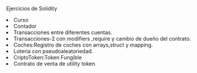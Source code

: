 Ejercicios de Solidity
<li>Curso</li>
<li>Contador</li>
<li>Transacciones entre diferentes cuentas.</li>
<li>Transacciones-2 con modifiers ,require y cambio de dueño del contrato.</li>
<li>Coches:Registro de coches con arrays,struct y mapping.</li>
<li>Loteria con pseudoaleatoriedad.</li>
<li>CriptoToken:Token Fungible</li>
<li>Contrato de venta de utility token</li>
